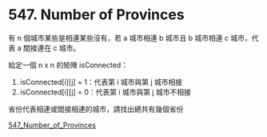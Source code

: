 # 547. Number of Provinces

有 n 個城市某些是相連某些沒有，若 a 城市相連 b 城市且 b 城市相連 c 城市，代表 a 間接連在 c 城市。

給定一個 n x n 的矩陣 isConnected：

1. isConnected[i][j] = 1：代表第 i 城市與第 j 城市相接
2. isConnected[i][j] = 0：代表第 i 城市與第 j 城市不相接

省份代表相連或間接相連的城市，請找出總共有幾個省份

[547_Number_of_Provinces](https://leetcode.com/problems/number-of-provinces/description/?q=union&orderBy=most_relevant&languageTags=golang)
